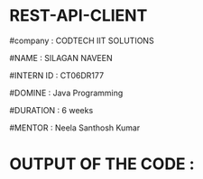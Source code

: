 # REST-API-CLIENT

#company : CODTECH IIT SOLUTIONS 

#NAME : SILAGAN NAVEEN

#INTERN ID : CT06DR177

#DOMINE : Java Programming

#DURATION : 6 weeks

#MENTOR : Neela Santhosh Kumar


# OUTPUT OF THE CODE : 
